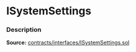 # ISystemSettings

### Description <a href="description" id="description"></a>

**Source:** [contracts/interfaces/ISystemSettings.sol](https://github.com/perifinance/peri-finance/blob/master/contracts/interfaces/ISystemSettings.sol)
